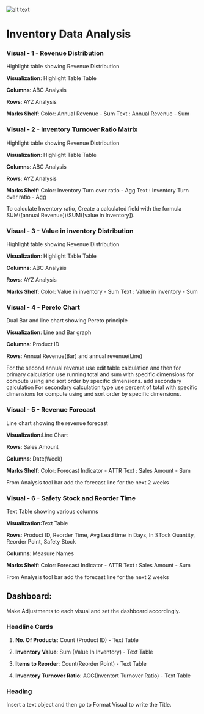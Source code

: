 ![alt text](https://ineuron.ai/images/ineuron-logo.png)

# Inventory Data Analysis

### Visual - 1 - Revenue Distribution

Highlight table showing Revenue Distribution

**Visualization**: Highlight Table Table

**Columns**: ABC Analysis

**Rows**: AYZ Analysis

**Marks Shelf**: 
        Color: Annual Revenue - Sum
        Text : Annual Revenue - Sum


### Visual - 2 - Inventory Turnover Ratio Matrix

Highlight table showing Revenue Distribution

**Visualization**: Highlight Table Table

**Columns**: ABC Analysis

**Rows**: AYZ Analysis

**Marks Shelf**: 
        Color: Inventory Turn over ratio - Agg
        Text : Inventory Turn over ratio - Agg

To calculate Inventory ratio,  Create a calculated field with the formula SUM([annual Revenue])/SUM([value in Inventory]).

### Visual - 3 - Value in inventory Distribution

Highlight table showing Revenue Distribution

**Visualization**: Highlight Table Table

**Columns**: ABC Analysis

**Rows**: AYZ Analysis

**Marks Shelf**: 
        Color: Value in inventory - Sum
        Text : Value in inventory - Sum

### Visual - 4 - Pereto Chart

Dual Bar and line chart showing Pereto principle

**Visualization**: Line and Bar graph

**Columns**: Product ID

**Rows**: Annual Revenue(Bar) and annual revenue(Line)

For the second annual revenue use edit table calculation and then for primary calculation use running total and sum with specific dimensions for compute using and sort order by specific dimensions.
add secondary calculation
For secondary calculation type use percent of total with specific dimensions for compute using and sort order by specific dimensions.

### Visual - 5 - Revenue Forecast

Line chart showing the revenue forecast

**Visualization**:Line Chart

**Rows**: Sales Amount

**Columns**: Date(Week)

**Marks Shelf**: 
        Color: Forecast Indicator - ATTR
        Text : Sales Amount - Sum

From Analysis tool bar add the forecast line for the next 2 weeks

### Visual - 6 - Safety Stock and Reorder Time

Text Table showing various columns

**Visualization**:Text Table

**Rows**: Product ID, Reorder Time, Avg Lead time in Days, In STock Quantity, Reorder Point, Safety Stock

**Columns**: Measure Names

**Marks Shelf**: 
        Color: Forecast Indicator - ATTR
        Text : Sales Amount - Sum

From Analysis tool bar add the forecast line for the next 2 weeks

## Dashboard:

Make Adjustments to each visual and set the dashboard accordingly.

### Headline Cards

1. **No. Of Products**: Count (Product ID) - Text Table

2. **Inventory Value**: Sum (Value In Inventory) - Text Table

3. **Items to Reorder**: Count(Reorder Point) - Text Table

4. **Inventory Turnover Ratio**: AGG(Inventort Turnover Ratio) - Text Table


### Heading

Insert a text object and then go to Format Visual to write the Title.

